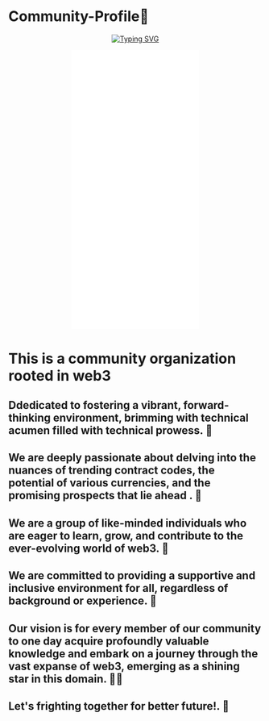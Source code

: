 # Community-Profile🌈
<p align="center">
<a href="https://git.io/typing-svg"><img src="https://readme-typing-svg.herokuapp.com?font=Lato&size=30&letterSpacing=-1px&duration=6500&pause=1000&color=64F7D3FF&background=FFF1BD00&center=true&vCenter=true&random=false&width=435&lines=GO+BIG++or++GO+HOME+!" alt="Typing SVG" />
</a>
</p>

<div align=center>
<img src="/github-metrics.svg" height = "20%" alt="Metrics" width="50%">
</div>


# **This is a community organization rooted in web3** 

## Ddedicated to fostering a vibrant, forward-thinking environment, brimming with technical acumen filled with technical prowess. 🌈

## We are deeply passionate about delving into the nuances of trending contract codes, the potential of various currencies, and the promising prospects that lie ahead . 🍿

## We are a group of like-minded individuals who are eager to learn, grow, and contribute to the ever-evolving world of web3. 🍿

## We are committed to providing a supportive and inclusive environment for all, regardless of background or experience. 🧙

## Our vision is for every member of our community to one day acquire profoundly valuable knowledge and embark on a journey through the vast expanse of web3, emerging as a shining star in this domain. 👩‍💻

## Let's frighting together for better future!. 🌈
<!--

**Here are some ideas to get you started:**

🙋‍♀️ A short introduction - what is your organization all about?
🌈 Contribution guidelines - how can the community get involved?
👩‍💻 Useful resources - where can the community find your docs? Is there anything else the community should know?
🍿 Fun facts - what does your team eat for breakfast?
🧙 Remember, you can do mighty things with the power of [Markdown](https://docs.github.com/github/writing-on-github/getting-started-with-writing-and-formatting-on-github/basic-writing-and-formatting-syntax)
-->
